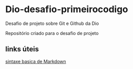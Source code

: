 # Dio-desafio-primeirocodigo
Desafio de projeto sobre Git e Github da Dio

Repositório criado para o desafio de projeto

## links úteis
[sintaxe basica de Markdown](https://www.markdownguide.org)

